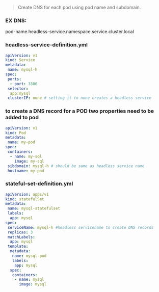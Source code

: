 > Create DNS for each pod using pod name and subdomain.

### EX DNS:
pod-name.headless-service.namespace.service.cluster.local

### headless-service-definition.yml
```yaml
apiVersion: v1
kind: Service
metadata:
 name: mysql-h
spec:
 ports:
  - port: 3306
 selector:
  app:mysql
 clusterIP: none # setting it to none creates a headless service
```

### to create a DNS record for a POD two properties need to be added to pod
```yaml
apiVersion: v1
kind: Pod
metadata:
 name: my-pod
spec:
 containers:
  - name: my-sql
    image: my-sql
 sibdomain: mysql-h # should be same as headless service name
 hostname: my-pod
```
### stateful-set-definition.yml
```yaml
apiVersion: apps/v1
kind: statefulSet
metadata:
 name: mysql-statefulset
 labels:
  app: mysql
spec:
 serviceName: mysql-h #headless servicename to create DNS records
 replicas: 3
 matchLabels:
  app: mysql
 template:
  metadata:
   name: mysql-pod
   labels:
    app: mysql
  spec:
   containers:
    - name: mysql
      image: mysql
```
